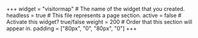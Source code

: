 +++
widget = "visitormap"  # The name of the widget that you created.
headless = true  # This file represents a page section.
active = false  # Activate this widget? true/false
weight = 200  # Order that this section will appear in.
padding = ["80px", "0", "80px", "0"] 
+++
